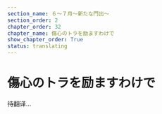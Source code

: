 ```yaml
---
section_name: ６～７月～新たな門出～
section_order: 2
chapter_order: 32
chapter_name: 傷心のトラを励ますわけで
show_chapter_order: True
status: translating
---
```


# 傷心のトラを励ますわけで
待翻译...
